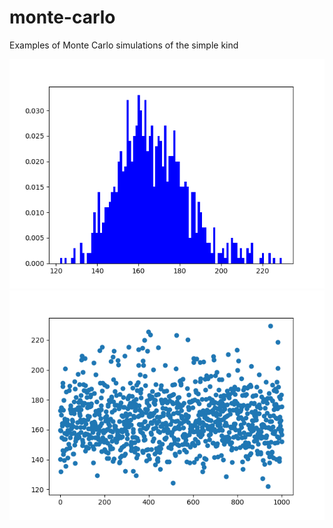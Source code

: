 # monte-carlo
Examples of Monte Carlo simulations of the simple kind

![Screenshot](mc_simple_Figure_1.png)
![Screenshot](mc_simple_Figure_2.png)
